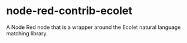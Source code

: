 # node-red-contrib-ecolet
A Node Red node that is a wrapper around the Ecolet natural language matching library.
